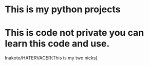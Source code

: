 # This is my python projects 
# This is code not private you can learn this code and use.
Inakoto/HATERVACER(This is my two nicks)
